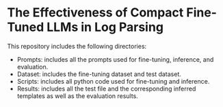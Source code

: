 # The Effectiveness of Compact Fine-Tuned LLMs in Log Parsing

This repository includes the following directories:

* Prompts: includes all the prompts used for fine-tuning, inference, and evaluation.
* Dataset: includes the fine-tuning dataset and test dataset.
* Scripts: includes all python code used for fine-tuning and inference.
* Results: includes all the test file and the corresponding inferred templates as well as the evaluation results. 
